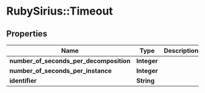 # RubySirius::Timeout

## Properties
Name | Type | Description | Notes
------------ | ------------- | ------------- | -------------
**number_of_seconds_per_decomposition** | **Integer** |  | [optional] 
**number_of_seconds_per_instance** | **Integer** |  | [optional] 
**identifier** | **String** |  | [optional] 

